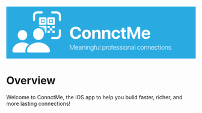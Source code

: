 ![ConnctMe](GHBanner.png)
# Overview
Welcome to ConnctMe, the iOS app to help you build faster, richer, and more lasting connections!
